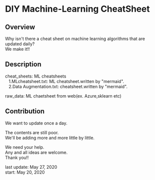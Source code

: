 # DIY Machine-Learning CheatSheet

## Overview
Why isn't there a cheat sheet on machine learning algorithms that are updated daily?  
We make it!!

## Description
cheat_sheets: ML cheatsheets  
&nbsp;&nbsp;&nbsp;1.MLcheatsheet.txt:  ML cheatsheet.written by "mermaid".  
&nbsp;&nbsp;&nbsp;2.Data Augmentation.txt:  cheatsheet.written by "mermaid".  
  
raw_data:  ML chaetsheet from web(ex. Azure,sklearn etc)

## Contribution
We want to update once a day.

The contents are still poor.   
We'll be adding more and more little by little.

We need your help.  
Any and all ideas are welcome.  
Thank you!!

last update: May 27, 2020  
start: May 20, 2020
